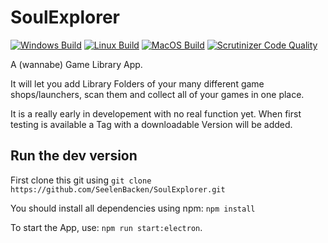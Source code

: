 # SoulExplorer

[![Windows Build](https://github.com/SeelenBacken/SoulExplorer/actions/workflows/windows.yml/badge.svg)](https://github.com/SeelenBacken/SoulExplorer/actions/workflows/windows.yml)
[![Linux Build](https://github.com/SeelenBacken/SoulExplorer/actions/workflows/ubuntu.yml/badge.svg)](https://github.com/SeelenBacken/SoulExplorer/actions/workflows/ubuntu.yml)
[![MacOS Build](https://github.com/SeelenBacken/SoulExplorer/actions/workflows/macos.yml/badge.svg)](https://github.com/SeelenBacken/SoulExplorer/actions/workflows/macos.yml)
[![Scrutinizer Code Quality](https://img.shields.io/scrutinizer/quality/g/SeelenBacken/SoulExplorer/master?style=plastic)](https://scrutinizer-ci.com/g/SeelenBacken/SoulExplorer/?branch=master)

A (wannabe) Game Library App.

It will let you add Library Folders of your many different game shops/launchers,
scan them and collect all of your games in one place.

It is a really early in developement with no real function yet. When first testing is available a Tag with a downloadable Version will be added.

## Run the dev version

First clone this git using
`git clone https://github.com/SeelenBacken/SoulExplorer.git`

You should install all dependencies using npm:
`npm install`

To start the App, use:
`npm run start:electron`.


